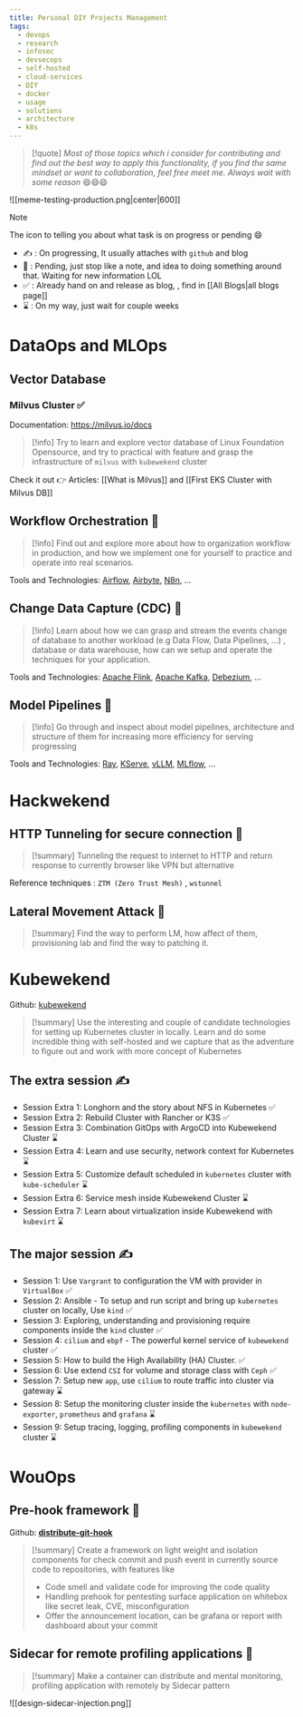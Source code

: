 ```yaml
---
title: Personal DIY Projects Management
tags:
  - devops
  - research
  - infosec
  - devsecops
  - self-hosted
  - cloud-services
  - DIY
  - docker
  - usage
  - solutions
  - architecture
  - k8s
---
```


>[!quote]
>*Most of those topics which i consider for contributing and find out the best way to apply this functionality, if you find the same mindset or want to collaboration, feel free meet me. Always wait with some reason* 😄😄😄

![[meme-testing-production.png|center|600]]

>[!note]
>The icon to telling you about what task is on progress or pending 😄
>
>- ✍ : On progressing, It usually attaches with `github` and blog
>- 🚧 : Pending, just stop like a note, and idea to doing something around that. Waiting for new information LOL
>- ✅ : Already hand on and release as blog, , find in [[All Blogs|all blogs page]]
>- ⌛ : On my way, just wait for couple weeks

# DataOps and MLOps

## Vector Database

### Milvus Cluster ✅

Documentation: https://milvus.io/docs

>[!info]
>Try to learn and explore vector database of Linux Foundation Opensource, and try to practical with feature and grasp the infrastructure of `milvus` with `kubewekend` cluster

Check it out 👉 Articles: [[What is Milvus]] and [[First EKS Cluster with Milvus DB]]
## Workflow Orchestration 🚧

>[!info]
>Find out and explore more about how to organization workflow in production, and how we implement one for yourself to practice and operate into real scenarios.

Tools and Technologies: [Airflow](https://github.com/apache/airflow), [Airbyte](https://github.com/airbytehq/airbyte), [N8n](https://n8n.io/), ...

## Change Data Capture (CDC) 🚧

>[!info]
>Learn about how we can grasp and stream the events change of database to another workload (e.g Data Flow, Data Pipelines, ...) , database or data warehouse, how can we setup and operate the techniques for your application.

Tools and Technologies: [Apache Flink](https://flink.apache.org/), [Apache Kafka](https://kafka.apache.org/), [Debezium](https://debezium.io/), ...

## Model Pipelines 🚧

>[!info]
>Go through and inspect about model pipelines, architecture and structure of them for increasing more efficiency for serving progressing 

Tools and Technologies: [Ray](https://docs.ray.io/en/latest), [KServe](https://kserve.github.io/website/latest/), [vLLM](https://docs.vllm.ai/en/latest/), [MLflow](https://mlflow.org/), ...
# Hackwekend

## HTTP Tunneling for secure connection 🚧

>[!summary]
>Tunneling the request to internet to HTTP and return response to currently browser like VPN but alternative

Reference techniques : `ZTM (Zero Trust Mesh)` , `wstunnel`

## Lateral Movement Attack 🚧

>[!summary]
>Find the way to perform LM, how affect of them, provisioning lab and find the way to patching it.

# Kubewekend

Github: [kubewekend](https://github.com/Xeus-Territory/kubewekend)

>[!summary]
>Use the interesting and couple of candidate technologies for setting up Kubernetes cluster in locally. Learn and do some incredible thing with self-hosted and we capture that as the adventure to figure out and work with more concept of Kubernetes
## The extra session ✍

- Session Extra 1: Longhorn and the story about NFS in Kubernetes ✅
- Session Extra 2: Rebuild Cluster with Rancher or K3S ✅
- Session Extra 3: Combination GitOps with ArgoCD into Kubewekend Cluster ⌛
- Session Extra 4: Learn and use security, network context for Kubernetes ⌛
- Session Extra 5: Customize default scheduled in `kubernetes` cluster with `kube-scheduler` ⌛
- Session Extra 6: Service mesh inside Kubewekend Cluster ⌛
- Session Extra 7: Learn about virtualization inside Kubewekend with `kubevirt` ⌛
## The major session ✍

- Session 1: Use `Vargrant` to configuration the VM with provider in `VirtualBox` ✅
- Session 2: Ansible - To setup and run script and bring up `kubernetes` cluster on locally, Use `kind` ✅
- Session 3: Exploring, understanding and provisioning require components inside the `kind` cluster ✅
- Session 4: `cilium` and `ebpf` - The powerful kernel service of `kubewekend` cluster ✅
- Session 5: How to build the High Availability (HA) Cluster.  ✅
- Session 6: Use extend `CSI` for volume and storage class with `Ceph` ✅
- Session 7: Setup new `app`, use `cilium` to route traffic into cluster via gateway ⌛
- Session 8: Setup the monitoring cluster inside the `kubernetes` with `node-exporter`, `prometheus` and `grafana` ⌛
- Session 9: Setup tracing, logging, profiling components in `kubewekend` cluster ⌛
# WouOps
## Pre-hook framework 🚧

Github: **[distribute-git-hook](https://github.com/wouops/distribute-git-hook)**

>[!summary]
>Create a framework on light weight and isolation components for check commit and push event in currently source code to repositories, with features like
>- Code smell and validate code for improving the code quality
>- Handling prehook for pentesting surface application on whitebox like secret leak, CVE, misconfiguration
>- Offer the announcement location, can be grafana or report with dashboard about your commit

## Sidecar for remote profiling applications 🚧

>[!summary]
>Make a container can distribute and mental monitoring, profiling application with remotely by Sidecar pattern

![[design-sidecar-injection.png]]
